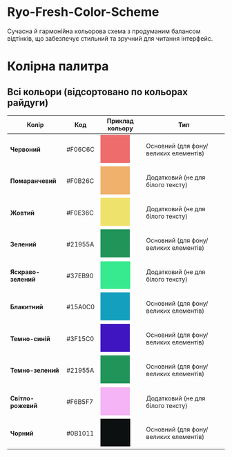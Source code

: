 # Ryo-Fresh-Color-Scheme
Сучасна й гармонійна кольорова схема з продуманим балансом відтінків, що забезпечує стильний та зручний для читання інтерфейс.
# Колірна палитра

## Всі кольори (відсортовано по кольорах райдуги)
| Колір       | Код       | Приклад кольору    | Тип                    |
|-------------|-----------|--------------------|------------------------|
| **Червоний** | #F06C6C   | ![F06C6C](./colors/F06C6C.png) | Основний (для фону/великих елементів) |
| **Помаранчевий** | #F0B26C   | ![F0B26C](./colors/F0B26C.png) | Додатковий (не для білого тексту) |
| **Жовтий**   | #F0E36C   | ![F0E36C](./colors/F0E36C.png) | Додатковий (не для білого тексту) |
| **Зелений**  | #21955A   | ![21955A](./colors/21955A.png) | Основний (для фону/великих елементів) |
| **Яскраво-зелений** | #37EB90   | ![37EB90](./colors/37EB90.png) | Додатковий (не для білого тексту) |
| **Блакитний**  | #15A0C0   | ![15A0C0](./colors/15A0C0.png) | Основний (для фону/великих елементів) |
| **Темно-синій** | #3F15C0   | ![3F15C0](./colors/3F15C0.png) | Основний (для фону/великих елементів) |
| **Темно-зелений** | #21955A   | ![21955A](./colors/21955A.png) | Основний (для фону/великих елементів) |
| **Світло-рожевий** | #F6B5F7   | ![F6B5F7](./colors/F6B5F7.png) | Додатковий (не для білого тексту) |
| **Чорний**   | #0B1011   | ![0B1011](./colors/0B1011.png) | Основний (для фону/великих елементів) |
